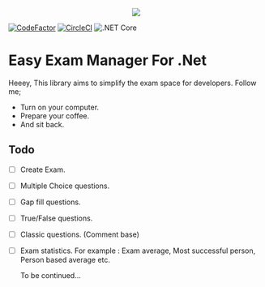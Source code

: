 <p align="center">
  <img src="https://user-images.githubusercontent.com/47147484/94364171-19bdd180-00d0-11eb-91e1-dffb5d120013.png" />
</p>

[![CodeFactor](https://www.codefactor.io/repository/github/furkandeveloper/easyexam/badge)](https://www.codefactor.io/repository/github/furkandeveloper/easyexam)
[![CircleCI](https://circleci.com/gh/furkandeveloper/EasyExam.svg?style=svg)](https://circleci.com/gh/circleci/circleci-docs)
![.NET Core](https://github.com/furkandeveloper/EasyExam/workflows/.NET%20Core/badge.svg?branch=master)
# Easy Exam Manager For .Net

Heeey, This library aims to simplify the exam space for developers.
Follow me;
  - Turn on your computer.
  - Prepare your coffee.
  - And sit back.
  
## Todo
- [ ] Create Exam.
- [ ] Multiple Choice questions.
- [ ] Gap fill questions.
- [ ] True/False questions.
- [ ] Classic questions. (Comment base)
- [ ] Exam statistics. For example : Exam average, Most successful person, Person based average etc.
  
  To be continued...
